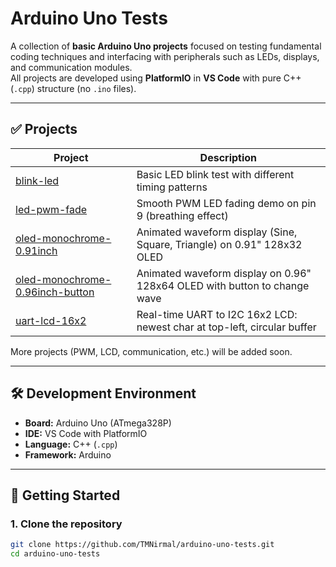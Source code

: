 # Arduino Uno Tests

A collection of **basic Arduino Uno projects** focused on testing fundamental coding techniques and interfacing with peripherals such as LEDs, displays, and communication modules.  
All projects are developed using **PlatformIO** in **VS Code** with pure C++ (`.cpp`) structure (no `.ino` files).

---

## ✅ Projects

| Project                                                             | Description                                                               |
| ------------------------------------------------------------------- | ------------------------------------------------------------------------- |
| [blink-led](blink-led/)                                             | Basic LED blink test with different timing patterns                       |
| [led-pwm-fade](led-pwm-fade/)                                       | Smooth PWM LED fading demo on pin 9 (breathing effect)                    |
| [oled-monochrome-0.91inch](oled-monochrome-0.91inch/)               | Animated waveform display (Sine, Square, Triangle) on 0.91" 128x32 OLED   |
| [oled-monochrome-0.96inch-button](oled-monochrome-0.96inch-button/) | Animated waveform display on 0.96" 128x64 OLED with button to change wave |
| [uart-lcd-16x2](uart-lcd-16x2/)                                     | Real-time UART to I2C 16x2 LCD: newest char at top-left, circular buffer  |

More projects (PWM, LCD, communication, etc.) will be added soon.

---

## 🛠️ Development Environment

- **Board:** Arduino Uno (ATmega328P)
- **IDE:** VS Code with PlatformIO
- **Language:** C++ (`.cpp`)
- **Framework:** Arduino

---

## 🚀 Getting Started

### 1. Clone the repository

```bash
git clone https://github.com/TMNirmal/arduino-uno-tests.git
cd arduino-uno-tests
```
